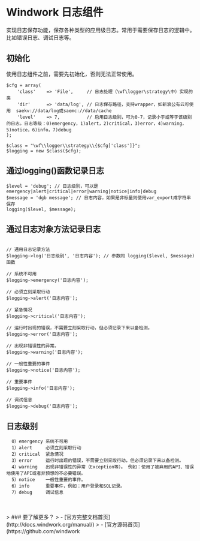 Windwork 日志组件
========================
实现日志保存功能，保存各种类型的应用级日志。常用于需要保存日志的逻辑中。比如错误日志、调试日志等。

## 初始化
使用日志组件之前，需要先初始化，否则无法正常使用。
```
$cfg = array(
    'class'    => 'File',     // 日志处理（\wf\logger\strategy\中）实现的类
    'dir'      => 'data/log', // 日志保存路径，支持wrapper，如新浪公有云可使用  saekv://data/log或saemc://data/cache
    'level'    => 7,          // 启用日志级别，可为0-7，记录小于或等于该级别的日志。日志等级：0)emergency，1)alert，2)critical，3)error，4)warning，5)notice，6)info，7)debug
);

$class = "\wf\\logger\\strategy\\{$cfg['class']}";
$logging = new $class($cfg);

```

## 通过logging()函数记录日志

```
$level = 'debug'; // 日志级别，可以是 emergency|alert|critical|error|warning|notice|info|debug
$message = 'dgb message'; // 日志内容，如果是非标量则使用var_export成字符串保存
logging($level, $message);
```

## 通过日志对象方法记录日志

```

// 通用日志记录方法
$logging->log('日志级别', '日志内容'); // 参数同 logging($level, $message)函数

// 系统不可用
$logging->emergency('日志内容');

// 必须立刻采取行动
$logging->alert('日志内容');

// 紧急情况
$logging->critical('日志内容');

// 运行时出现的错误，不需要立刻采取行动，但必须记录下来以备检测。
$logging->error('日志内容');

// 出现非错误性的异常。
$logging->warning('日志内容');

// 一般性重要的事件
$logging->notice('日志内容');

// 重要事件
$logging->info('日志内容');

// 调试信息
$logging->debug('日志内容');

```

## 日志级别
```
  0）emergency 系统不可用
  1）alert     必须立刻采取行动
  2）critical  紧急情况
  3）error     运行时出现的错误，不需要立刻采取行动，但必须记录下来以备检测。
  4）warning   出现非错误性的异常（Exception等）。 例如：使用了被弃用的API、错误地使用了API或者非预想的不必要错误。
  5）notice    一般性重要的事件。
  6）info      重要事件，例如：用户登录和SQL记录。
  7）debug     调试信息
```


<br />
<br />
> ### 要了解更多？
> - [官方完整文档首页](http://docs.windwork.org/manual/)
> - [官方源码首页](https://github.com/windwork

 